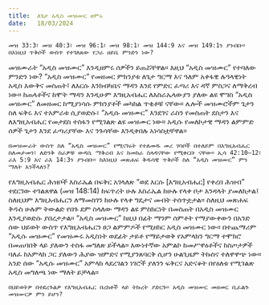 ```yaml
---
title:  ለጌታ አዲስ መዝሙር ዘምሩ
date:   18/03/2024
---
```


`መዝ 33:3፣ መዝ 40:3፣ መዝ 96:1፣ መዝ 98:1፣ መዝ 144:9 እና መዝ 149:1ን ያንብቡ። በእነዚህ ጥቅሶች ውስጥ የተገለጸው የጋራ ዘይቤ ምንድን ነው?`

መዝሙራት “አዲስ መዝሙር” እንዲዘምሩ ሰዎችን ይጠሯቸዋል። እዚህ “አዲስ መዝሙር” የተባለው ምንድን ነው? “አዲስ መዝሙር” የመዘመር ምክንያቱ ለጌታ ግርማ እና ዓለም አቀፋዊ ሉዓላዊነት አዲስ እውቅና መስጠት፤ ለእርሱ እንክብካቤና ማዳን እንደ የምድር ፈጣሪ እና ዳኛ ምስጋና ለማቅረብ ነው። ከጠላቶችና ከሞት ማዳን እንዲሁም እግዚአብሔር ለእስራኤላውያን ያለው ልዩ ሞገስ “አዲስ መዝሙር” ለመዘመር ከሚያነሳሱ ምክንያቶች መካከል ጥቂቶቹ ናቸው። ሌሎች መዝሙሮችም ጌታን ስለ ፍቅሩ እና ተአምራቱ ሲያወድሱ፣ “አዲሱ መዝሙር” እንደገና ራስን የመስጠት ደስታን እና ለእግዚአብሔር የመታደስ ተስፋን የሚገልጽ ልዩ መዝሙር ነው። አዲሱ የመለኮታዊ ማዳን ልምምድ ሰዎች ጌታን እንደ ፈጣሪያቸው እና ንጉሳቸው እንዲቀበሉ አነሳስቷቸዋል።

`በመዝሙራት ውስጥ ስለ “አዲስ መዝሙር” የሚናገሩት የተለመዱ መሪ ሃሳቦች በተለይም በእግዚአብሔር ስለመታመን፣ ለድንቅ ስራዎቹ ውዳሴ ማቅረብ እና ከመከራ ስላዳናቸው የሚቀርቡ ናቸው። ኢሳ 42:10–12፣ ራእ 5:9 እና ራእ 14:3ን ያንብቡ። ከእነዚህ መጽሐፍ ቅዱሳዊ ጥቅሶች ስለ “አዲስ መዝሙር” ምን ማለት እንችላለን?`

የእግዚአብሔር ሕዝቦች እስራኤል በፍቅር አገላለጽ “ወደ እርሱ [እግዚአብሔር] የቀረበ ሕዝብ” ተደርገው ተገልጸዋል (መዝ 148:14) ከፍጥረት ሁሉ እስራኤል ከሁሉ የላቀ ቦታ እንዳላት ያመለክታል፤ ስለዚህም እግዚአብሔርን ለማመስገን ከሁሉ የላቀ ግዴታና መብት ተሰጥቷታል። ስለዚህ መጽሐፍ ቅዱስ ሁሉም ትውልድ የበጉ ደም ስላለው ማዳን ልዩ ምስክርነት በመስጠት በአዲስ መዝሙር እንዲያወድሱ ያበረታታል። “አዲስ መዝሙር” ከዚህ በፊት ማንም ሰምቶት የማያውቀውን በአንድ ሰው ህይወት ውስጥ የእግዚአብሔርን ፀጋ ልምምዶች የሚዘክር አዲስ መዝሙር ነው። በተጨማሪም “አዲሱ መዝሙር” የመዝሙሩ አዲስነት ወደፊት ታይቶ የማይታወቅ የአምላክን ግርማ ተሞክሮ በመጠባበቅ ላይ ያለውን ተስፋ መግለጽ ይችላል። እውነተኛው አምልኮ ከመሥዋዕቶችና ከስጦታዎች ባለፈ ከአምላክ ጋር ያለውን ሕያው ዝምድና የሚያንጸባርቅ ሲሆን ሁልጊዜም ትኩስና ተለዋዋጭ ነው። አንድ ሰው “አዲሱ መዝሙር” አምላክ ላደረገልን ነገሮች ያለንን ፍቅርና አድናቆት በየዕለቱ የሚገልጽ አዲስ መግለጫ ነው ማለት ይቻላል።

`በህይወትዎ በተደረጉልዎ የእግዚአብሔር በረከቶች ላይ ትኩረት ያድርጉ። አዲስ መዝሙር መዘመር ቢፈልጉ መዝሙርዎ ምን ይሆን?`
